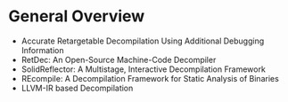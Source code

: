 # General Overview

- Accurate Retargetable Decompilation Using Additional Debugging Information
- RetDec: An Open-Source Machine-Code Decompiler
- SolidReflector: A Multistage, Interactive Decompilation Framework
- REcompile: A Decompilation Framework for Static Analysis of Binaries
- LLVM-IR based Decompilation
